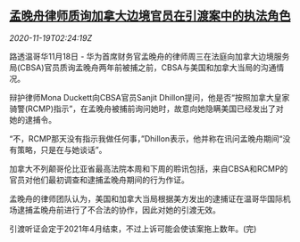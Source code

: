 <!--1605754541000-->
[孟晚舟律师质询加拿大边境官员在引渡案中的执法角色](https://cn.reuters.com/article/huawei-meng-ca-cbsa-1119-idCNKBS27Z08N)
------

<div><i>2020-11-19T02:24:19Z</i></div><p>路透温哥华11月18日 - 华为首席财务官孟晚舟的律师周三在法庭向加拿大边境服务局(CBSA)官员质询孟晚舟两年前被捕之前，CBSA与美国和加拿大当局的沟通情况。</p><p>辩护律师Mona Duckett向CBSA官员Sanjit Dhillon提问，他是否“按照加拿大皇家骑警(RCMP)指示”，在孟晚舟被捕前询问她时，故意向她隐瞒美国已经发出了对她的逮捕令。</p><p>“不，RCMP那天没有指示我做任何事，”Dhillon表示，他并称在讯问孟晚舟期间“没有策略，只是在与她谈话”。</p><p>加拿大不列颠哥伦比亚省最高法院本周和下周的聆讯包括，来自CBSA和RCMP的官员对他们最初调查和逮捕孟晚舟期间的行为作证。</p><p>孟晚舟的律师团队认为，美国和加拿大当局根据美方发出的逮捕证在温哥华国际机场逮捕孟晚舟前进行了不合法的协作，因此对她的引渡无效。</p><p>引渡听证会定于2021年4月结束，不过上诉可能会使该案拖上数年。(完)</p>
